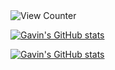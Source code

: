 <img src="https://komarev.com/ghpvc/?username=gav06&style=flat-square" alt="View Counter"/>

[![Gavin's GitHub stats](https://github-readme-stats-three-rho-34.vercel.app/api?username=Gav06)](https://github.com/anuraghazra/github-readme-stats)


[![Gavin's GitHub stats](https://github-readme-stats-three-rho-34.vercel.app/api?username=Gav06)](https://github.com/anuraghazra/github-readme-stats)

